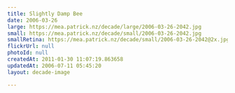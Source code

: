 ```yaml
---
title: Slightly Damp Bee
date: 2006-03-26
large: https://mea.patrick.nz/decade/large/2006-03-26-2042.jpg
small: https://mea.patrick.nz/decade/small/2006-03-26-2042.jpg
smallRetina: https://mea.patrick.nz/decade/small/2006-03-26-2042@2x.jpg
flickrUrl: null
photoId: null
createdAt: 2011-01-30 11:07:19.863658
updatedAt: 2006-07-11 05:45:20
layout: decade-image

---
```


